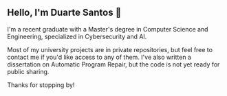 ## Hello, I'm Duarte Santos 👋

I'm a recent graduate with a Master's degree in Computer Science and Engineering, specialized in Cybersecurity and AI.

Most of my university projects are in private repositories, but feel free to contact me if you'd like access to any of them. I've also written a dissertation on Automatic Program Repair, but the code is not yet ready for public sharing.

Thanks for stopping by!
